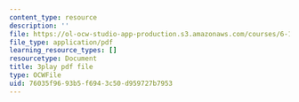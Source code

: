 ```yaml
---
content_type: resource
description: ''
file: https://ol-ocw-studio-app-production.s3.amazonaws.com/courses/6-189-multicore-programming-primer-january-iap-2007/76035f9693b5f6943c50d959727b7953_SI_GKdFQmds.pdf
file_type: application/pdf
learning_resource_types: []
resourcetype: Document
title: 3play pdf file
type: OCWFile
uid: 76035f96-93b5-f694-3c50-d959727b7953
---
```

